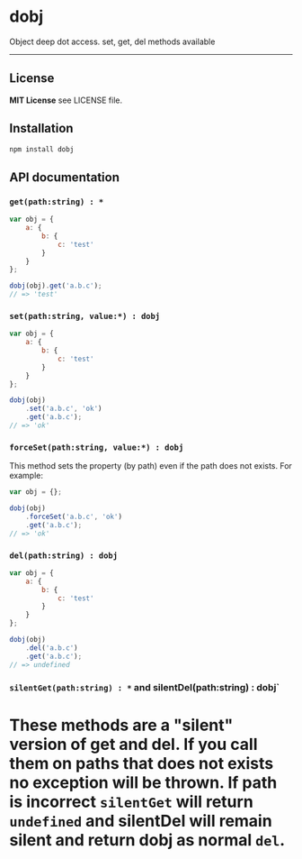 dobj
====

Object deep dot access. set, get, del methods available

---------------------------------------

## License

**MIT License** see LICENSE file.

## Installation

```bash
npm install dobj
```

## API documentation

### `get(path:string) : *`

```js
var obj = {
    a: {
        b: {
            c: 'test'
        }
    }
};

dobj(obj).get('a.b.c');
// => 'test'
```

### `set(path:string, value:*) : dobj`

```js
var obj = {
    a: {
        b: {
            c: 'test'
        }
    }
};

dobj(obj)
    .set('a.b.c', 'ok')
    .get('a.b.c');
// => 'ok'
```

### `forceSet(path:string, value:*) : dobj`

This method sets the property (by path) even if the path does not exists. For example:

```js
var obj = {};

dobj(obj)
    .forceSet('a.b.c', 'ok')
    .get('a.b.c');
// => 'ok'
```

### `del(path:string) : dobj`

```js
var obj = {
    a: {
        b: {
            c: 'test'
        }
    }
};

dobj(obj)
    .del('a.b.c')
    .get('a.b.c');
// => undefined
```

### `silentGet(path:string) : *` and silentDel(path:string) : dobj`

These methods are a "silent" version of get and del. If you call them on paths that does not exists
no exception will be thrown. 
If path is incorrect `silentGet` will return `undefined` and silentDel will remain silent and return dobj as normal `del`.
=======
```